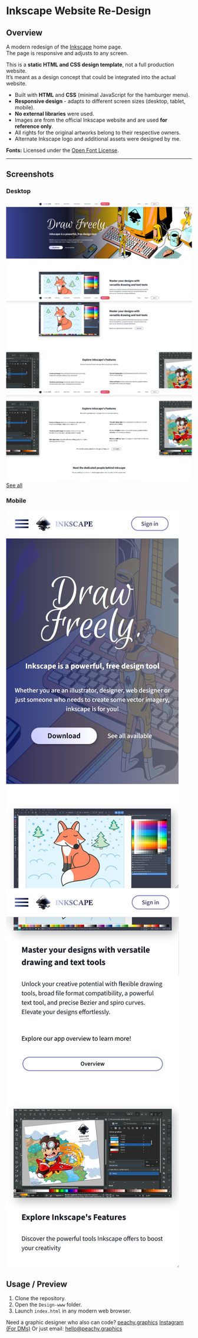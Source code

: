 # Inkscape Website Re-Design

## Overview
A modern redesign of the [Inkscape](https://inkscape.org) home page.  
The page is responsive and adjusts to any screen.

This is a **static HTML and CSS design template**, not a full production website.  
It’s meant as a design concept that could be integrated into the actual website.  

- Built with **HTML** and **CSS** (minimal JavaScript for the hamburger menu).  
- **Responsive design** - adapts to different screen sizes (desktop, tablet, mobile).
- **No external libraries** were used.  
- Images are from the official Inkscape website and are used **for reference only**.  
- All rights for the original artworks belong to their respective owners.  
- Alternate Inkscape logo and additional assets were designed by me.  

**Fonts:** Licensed under the [Open Font License](https://openfontlicense.org/open-font-license-official-text/).

---

## Screenshots

### Desktop
![Desktop](../screenshots/home-page_1.jpg)
![Desktop](../screenshots/home-page_2.jpg)
![Desktop](../screenshots/home-page_3.jpg)
[See all](../screenshots/)

### Mobile
![Mobile](../screenshots/mobile_1.jpg)
![Mobile](../screenshots/mobile_2.jpg)

## Usage / Preview
1. Clone the repository.  
2. Open the `Design-www` folder.  
3. Launch `index.html` in any modern web browser.  

Need a graphic designer who also can code? 
[peachy.graphics](https://peachy.graphics)
[Instagram (For DMs)](https://peachy.graphics)
Or just email: hello@peachy.graphics
